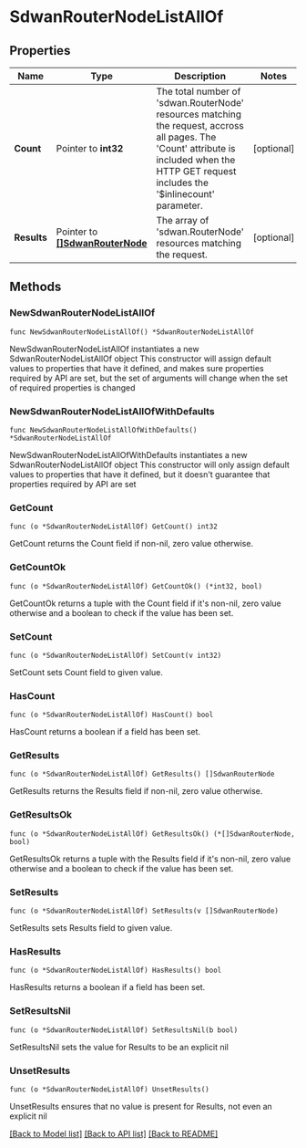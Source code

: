 # SdwanRouterNodeListAllOf

## Properties

Name | Type | Description | Notes
------------ | ------------- | ------------- | -------------
**Count** | Pointer to **int32** | The total number of &#39;sdwan.RouterNode&#39; resources matching the request, accross all pages. The &#39;Count&#39; attribute is included when the HTTP GET request includes the &#39;$inlinecount&#39; parameter. | [optional] 
**Results** | Pointer to [**[]SdwanRouterNode**](SdwanRouterNode.md) | The array of &#39;sdwan.RouterNode&#39; resources matching the request. | [optional] 

## Methods

### NewSdwanRouterNodeListAllOf

`func NewSdwanRouterNodeListAllOf() *SdwanRouterNodeListAllOf`

NewSdwanRouterNodeListAllOf instantiates a new SdwanRouterNodeListAllOf object
This constructor will assign default values to properties that have it defined,
and makes sure properties required by API are set, but the set of arguments
will change when the set of required properties is changed

### NewSdwanRouterNodeListAllOfWithDefaults

`func NewSdwanRouterNodeListAllOfWithDefaults() *SdwanRouterNodeListAllOf`

NewSdwanRouterNodeListAllOfWithDefaults instantiates a new SdwanRouterNodeListAllOf object
This constructor will only assign default values to properties that have it defined,
but it doesn't guarantee that properties required by API are set

### GetCount

`func (o *SdwanRouterNodeListAllOf) GetCount() int32`

GetCount returns the Count field if non-nil, zero value otherwise.

### GetCountOk

`func (o *SdwanRouterNodeListAllOf) GetCountOk() (*int32, bool)`

GetCountOk returns a tuple with the Count field if it's non-nil, zero value otherwise
and a boolean to check if the value has been set.

### SetCount

`func (o *SdwanRouterNodeListAllOf) SetCount(v int32)`

SetCount sets Count field to given value.

### HasCount

`func (o *SdwanRouterNodeListAllOf) HasCount() bool`

HasCount returns a boolean if a field has been set.

### GetResults

`func (o *SdwanRouterNodeListAllOf) GetResults() []SdwanRouterNode`

GetResults returns the Results field if non-nil, zero value otherwise.

### GetResultsOk

`func (o *SdwanRouterNodeListAllOf) GetResultsOk() (*[]SdwanRouterNode, bool)`

GetResultsOk returns a tuple with the Results field if it's non-nil, zero value otherwise
and a boolean to check if the value has been set.

### SetResults

`func (o *SdwanRouterNodeListAllOf) SetResults(v []SdwanRouterNode)`

SetResults sets Results field to given value.

### HasResults

`func (o *SdwanRouterNodeListAllOf) HasResults() bool`

HasResults returns a boolean if a field has been set.

### SetResultsNil

`func (o *SdwanRouterNodeListAllOf) SetResultsNil(b bool)`

 SetResultsNil sets the value for Results to be an explicit nil

### UnsetResults
`func (o *SdwanRouterNodeListAllOf) UnsetResults()`

UnsetResults ensures that no value is present for Results, not even an explicit nil

[[Back to Model list]](../README.md#documentation-for-models) [[Back to API list]](../README.md#documentation-for-api-endpoints) [[Back to README]](../README.md)


